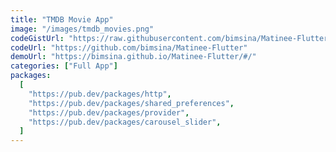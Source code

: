 ```yaml
---
title: "TMDB Movie App"
image: "/images/tmdb_movies.png"
codeGistUrl: "https://raw.githubusercontent.com/bimsina/Matinee-Flutter/master/lib/main.dart"
codeUrl: "https://github.com/bimsina/Matinee-Flutter"
demoUrl: "https://bimsina.github.io/Matinee-Flutter/#/"
categories: ["Full App"]
packages:
  [
    "https://pub.dev/packages/http",
    "https://pub.dev/packages/shared_preferences",
    "https://pub.dev/packages/provider",
    "https://pub.dev/packages/carousel_slider",
  ]
---
```

